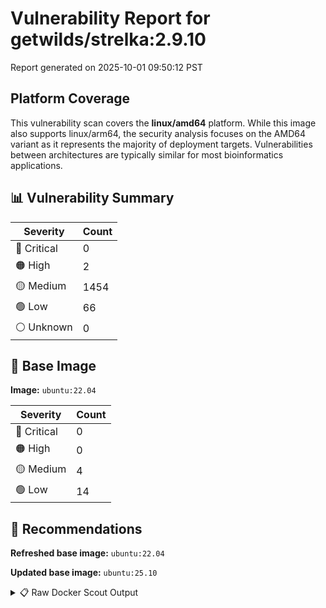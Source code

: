 # Vulnerability Report for getwilds/strelka:2.9.10

Report generated on 2025-10-01 09:50:12 PST

## Platform Coverage

This vulnerability scan covers the **linux/amd64** platform. While this image also supports linux/arm64, the security analysis focuses on the AMD64 variant as it represents the majority of deployment targets. Vulnerabilities between architectures are typically similar for most bioinformatics applications.

## 📊 Vulnerability Summary

| Severity | Count |
|----------|-------|
| 🔴 Critical | 0 |
| 🟠 High | 2 |
| 🟡 Medium | 1454 |
| 🟢 Low | 66 |
| ⚪ Unknown | 0 |

## 🐳 Base Image

**Image:** `ubuntu:22.04`

| Severity | Count |
|----------|-------|
| 🔴 Critical | 0 |
| 🟠 High | 0 |
| 🟡 Medium | 4 |
| 🟢 Low | 14 |

## 🔄 Recommendations

**Refreshed base image:** `ubuntu:22.04`

**Updated base image:** `ubuntu:25.10`

<details>
<summary>📋 Raw Docker Scout Output</summary>

```text
Target               │  getwilds/strelka:2.9.10  │    0C     2H   1454M    66L   
    digest             │  0a8251054025                     │                               
  Base image           │  ubuntu:22.04                     │    0C     0H     4M    14L    
  Refreshed base image │  ubuntu:22.04                     │    0C     0H     4M    13L    
                       │                                   │                         -1    
  Updated base image   │  ubuntu:25.10                     │    0C     0H     0M     0L    
                       │                                   │                  -4    -14    

What's next:
    View vulnerabilities → docker scout cves getwilds/strelka:2.9.10
    View base image update recommendations → docker scout recommendations getwilds/strelka:2.9.10
    Include policy results in your quickview by supplying an organization → docker scout quickview getwilds/strelka:2.9.10 --org <organization>
```
</details>
